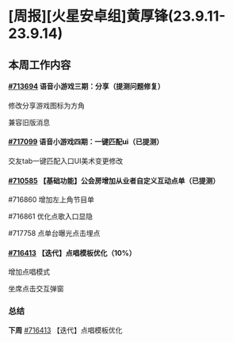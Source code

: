 # [周报][火星安卓组]黄厚锋(23.9.11-23.9.14)

## 本周工作内容

#### [#713694](https://icc.pm.netease.com/v6/issues/713694) 语音小游戏三期：分享（提测问题修复）

修改分享游戏图标为方角

兼容旧版消息

#### [#717099](https://icc.pm.netease.com/v6/issues/717099) 语音小游戏四期：一键匹配ui（已提测）

交友tab一键匹配入口UI美术变更修改

#### [#710585](https://icc.pm.netease.com/v6/issues/710585) 【基础功能】公会房增加从业者自定义互动点单（已提测）

#716860 增加左上角节目单

#716861 优化点歌入口显隐

#717758 点单台曝光点击埋点

#### [#716413](https://icc.pm.netease.com/v6/issues/716413) 【迭代】点唱模板优化（10%）

增加点唱模式

坐席点击交互弹窗

### 总结

**下周** [#716413](https://icc.pm.netease.com/v6/issues/716413) 【迭代】点唱模板优化

